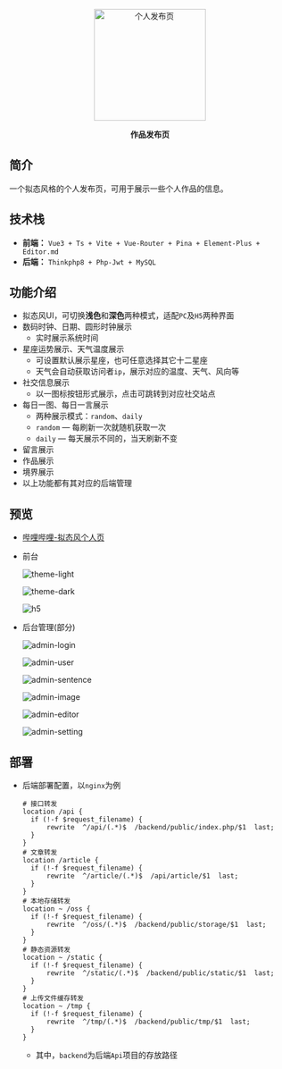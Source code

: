 <p align=center>
  <a href="https://github.com/skmcj/release">
    <img src="https://static.ltgcm.top/md/20230911214858.png" alt="个人发布页" style="width: 200px">
  </a>
</p>


<p align=center style="font-weight: bold;">
   作品发布页
</p>

## 简介

一个拟态风格的个人发布页，可用于展示一些个人作品的信息。

## 技术栈

- **前端：** `Vue3 + Ts + Vite + Vue-Router + Pina + Element-Plus + Editor.md`
- **后端：** `Thinkphp8 + Php-Jwt + MySQL`

## 功能介绍

- 拟态风UI，可切换**浅色**和**深色**两种模式，适配`PC`及`H5`两种界面
- 数码时钟、日期、圆形时钟展示
  - 实时展示系统时间
- 星座运势展示、天气温度展示
  - 可设置默认展示星座，也可任意选择其它十二星座
  - 天气会自动获取访问者`ip`，展示对应的温度、天气、风向等
- 社交信息展示
  - 以一图标按钮形式展示，点击可跳转到对应社交站点
- 每日一图、每日一言展示
  - 两种展示模式：`random`、`daily`
  - `random` — 每刷新一次就随机获取一次
  - `daily` — 每天展示不同的，当天刷新不变
- 留言展示
- 作品展示
- 境界展示
- 以上功能都有其对应的后端管理

## 预览

- [哔哩哔哩-拟态风个人页](https://www.bilibili.com/video/BV1j14y1r7W6)

- 前台

  ![theme-light](https://static.ltgcm.top/md/20230911222103.png)

  ![theme-dark](https://static.ltgcm.top/md/20230911222421.png)

  ![h5](https://static.ltgcm.top/md/20230912144609.png)

- 后台管理(部分)

  ![admin-login](https://static.ltgcm.top/md/20230912143233.png)
  
  ![admin-user](https://static.ltgcm.top/md/20230912143544.png)
  
  ![admin-sentence](https://static.ltgcm.top/md/20230912143847.png)
  
  ![admin-image](https://static.ltgcm.top/md/20230912144018.png)
  
  ![admin-editor](https://static.ltgcm.top/md/20230912144353.png)
  
  ![admin-setting](https://static.ltgcm.top/md/20230912144402.png)



## 部署



- 后端部署配置，以`nginx`为例

  ```nginx
  # 接口转发
  location /api {
  	if (!-f $request_filename) {
  		rewrite  ^/api/(.*)$  /backend/public/index.php/$1  last;
  	}
  }
  # 文章转发
  location /article {
  	if (!-f $request_filename) {
  		rewrite  ^/article/(.*)$  /api/article/$1  last;
  	}
  }
  # 本地存储转发
  location ~ /oss {
  	if (!-f $request_filename) {
  		rewrite  ^/oss/(.*)$  /backend/public/storage/$1  last;
  	}
  }
  # 静态资源转发
  location ~ /static {
  	if (!-f $request_filename) {
  		rewrite  ^/static/(.*)$  /backend/public/static/$1  last;
  	}
  }
  # 上传文件缓存转发
  location ~ /tmp {
  	if (!-f $request_filename) {
  		rewrite  ^/tmp/(.*)$  /backend/public/tmp/$1  last;
  	}
  }
  ```

  - 其中，`backend`为后端`Api`项目的存放路径
